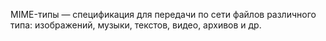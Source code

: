MIME-типы — спецификация для передачи по сети файлов различного типа: изображений, музыки, текстов, видео, архивов и др.
